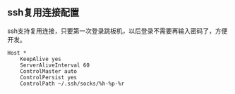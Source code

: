 ## ssh复用连接配置

ssh支持复用连接，只要第一次登录跳板机，以后登录不需要再输入密码了，方便开发。

```
Host *
    KeepAlive yes
    ServerAliveInterval 60
    ControlMaster auto
    ControlPersist yes
    ControlPath ~/.ssh/socks/%h-%p-%r
```
